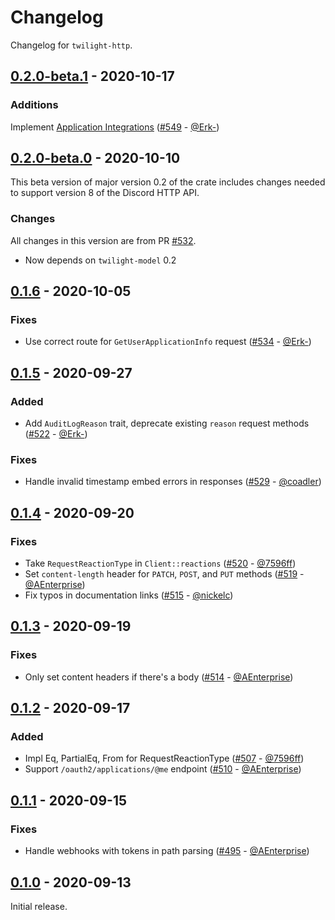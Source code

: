 # Changelog

Changelog for `twilight-http`.

## [0.2.0-beta.1] - 2020-10-17

### Additions

Implement [Application Integrations][0.2.0-beta.1:app integrations]
([#549] - [@Erk-])

## [0.2.0-beta.0] - 2020-10-10

This beta version of major version 0.2 of the crate includes changes needed to
support version 8 of the Discord HTTP API.

### Changes

All changes in this version are from PR [#532].

- Now depends on `twilight-model` 0.2

## [0.1.6] - 2020-10-05

### Fixes

- Use correct route for `GetUserApplicationInfo` request ([#534] - [@Erk-])

## [0.1.5] - 2020-09-27

### Added

- Add `AuditLogReason` trait, deprecate existing `reason` request methods ([#522] - [@Erk-])

### Fixes

- Handle invalid timestamp embed errors in responses ([#529] - [@coadler])

## [0.1.4] - 2020-09-20

### Fixes

- Take `RequestReactionType` in `Client::reactions` ([#520] - [@7596ff])
- Set `content-length` header for `PATCH`, `POST`, and `PUT` methods ([#519] - [@AEnterprise])
- Fix typos in documentation links ([#515] - [@nickelc])

## [0.1.3] - 2020-09-19

### Fixes

- Only set content headers if there's a body ([#514] - [@AEnterprise])

## [0.1.2] - 2020-09-17

### Added

- Impl Eq, PartialEq, From for RequestReactionType ([#507] - [@7596ff])
- Support `/oauth2/applications/@me` endpoint ([#510] - [@AEnterprise])

## [0.1.1] - 2020-09-15

### Fixes

- Handle webhooks with tokens in path parsing ([#495] - [@AEnterprise])

## [0.1.0] - 2020-09-13

Initial release.

[@7596ff]: https://github.com/7596ff
[@AEnterprise]: https://github.com/AEnterprise
[@coadler]: https://github.com/coadler
[@Erk-]: https://github.com/Erk-
[@nickelc]: https://github.com/nickelc

[#549]: https://github.com/twilight-rs/twilight/pull/549
[#534]: https://github.com/twilight-rs/twilight/pull/534
[#532]: https://github.com/twilight-rs/twilight/pull/532
[#529]: https://github.com/twilight-rs/twilight/pull/529
[#522]: https://github.com/twilight-rs/twilight/pull/522
[#520]: https://github.com/twilight-rs/twilight/pull/520
[#519]: https://github.com/twilight-rs/twilight/pull/519
[#515]: https://github.com/twilight-rs/twilight/pull/515
[#514]: https://github.com/twilight-rs/twilight/pull/514
[#510]: https://github.com/twilight-rs/twilight/pull/510
[#507]: https://github.com/twilight-rs/twilight/pull/507
[#495]: https://github.com/twilight-rs/twilight/pull/495


[0.2.0-beta.1:app integrations]: https://github.com/discord/discord-api-docs/commit/a926694e2f8605848bda6b57d21c8817559e5cec

[0.2.0-beta.1]: https://github.com/twilight-rs/twilight/releases/tag/http-v0.2.0-beta.1
[0.2.0-beta.0]: https://github.com/twilight-rs/twilight/releases/tag/http-v0.2.0-beta.0
[0.1.6]: https://github.com/twilight-rs/twilight/releases/tag/http-v0.1.6
[0.1.5]: https://github.com/twilight-rs/twilight/releases/tag/http-v0.1.5
[0.1.4]: https://github.com/twilight-rs/twilight/releases/tag/http-v0.1.4
[0.1.3]: https://github.com/twilight-rs/twilight/releases/tag/http-v0.1.3
[0.1.2]: https://github.com/twilight-rs/twilight/releases/tag/http-v0.1.2
[0.1.1]: https://github.com/twilight-rs/twilight/releases/tag/http-v0.1.1
[0.1.0]: https://github.com/twilight-rs/twilight/releases/tag/v0.1.0
